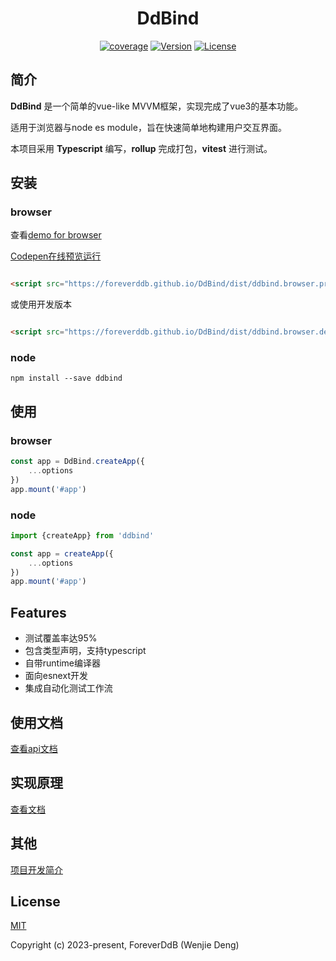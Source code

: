 <h1 align="center">
  DdBind
</h1>

<p align="center">
  <a href="https://codecov.io/gh/Foreverddb/DdBind"><img src="https://codecov.io/gh/Foreverddb/DdBind/branch/master/graph/badge.svg?token=GXMXNM3HQL" alt="coverage"/></a>
  <a href="https://www.npmjs.com/package/ddbind"><img src="https://img.shields.io/npm/v/ddbind.svg?sanitize=true" alt="Version"></a>
  <a href="https://www.npmjs.com/package/ddbind"><img src="https://img.shields.io/npm/l/ddbind.svg?sanitize=true" alt="License"></a>
</p>

## 简介

**DdBind** 是一个简单的vue-like MVVM框架，实现完成了vue3的基本功能。

适用于浏览器与node es module，旨在快速简单地构建用户交互界面。

本项目采用 **Typescript** 编写，**rollup** 完成打包，**vitest** 进行测试。

## 安装

### browser

查看[demo for browser](https://foreverddb.github.io/DdBind/docs/demo.html)

[Codepen在线预览运行]()

```html

<script src="https://foreverddb.github.io/DdBind/dist/ddbind.browser.prod.js"></script>
```

或使用开发版本

```html

<script src="https://foreverddb.github.io/DdBind/dist/ddbind.browser.dev.js"></script>
```

### node

```shell
npm install --save ddbind
```

## 使用

### browser

```javascript
const app = DdBind.createApp({
    ...options
})
app.mount('#app')
```

### node

```typescript
import {createApp} from 'ddbind'

const app = createApp({
    ...options
})
app.mount('#app')
```

## Features

- 测试覆盖率达95%
- 包含类型声明，支持typescript
- 自带runtime编译器
- 面向esnext开发
- 集成自动化测试工作流

## 使用文档

[查看api文档](docs/api.md)

## 实现原理

[查看文档](docs/实现原理.md)

## 其他

[项目开发简介](docs/usage.md)

## License

[MIT](https://opensource.org/licenses/MIT)

Copyright (c) 2023-present, ForeverDdB (Wenjie Deng)